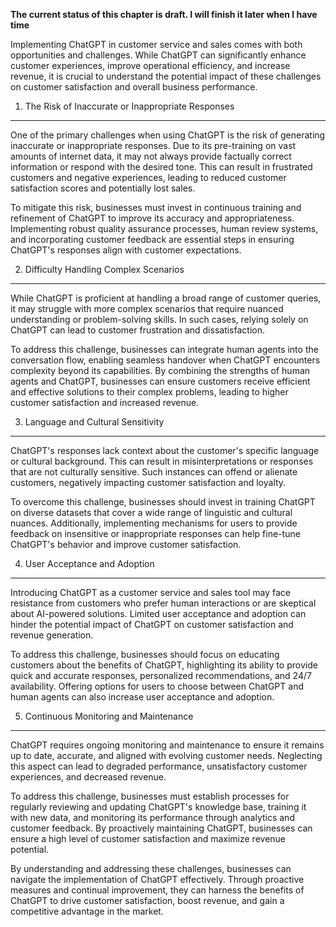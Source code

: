 **The current status of this chapter is draft. I will finish it later when I have time**

Implementing ChatGPT in customer service and sales comes with both opportunities and challenges. While ChatGPT can significantly enhance customer experiences, improve operational efficiency, and increase revenue, it is crucial to understand the potential impact of these challenges on customer satisfaction and overall business performance.

1. The Risk of Inaccurate or Inappropriate Responses
----------------------------------------------------

One of the primary challenges when using ChatGPT is the risk of generating inaccurate or inappropriate responses. Due to its pre-training on vast amounts of internet data, it may not always provide factually correct information or respond with the desired tone. This can result in frustrated customers and negative experiences, leading to reduced customer satisfaction scores and potentially lost sales.

To mitigate this risk, businesses must invest in continuous training and refinement of ChatGPT to improve its accuracy and appropriateness. Implementing robust quality assurance processes, human review systems, and incorporating customer feedback are essential steps in ensuring ChatGPT's responses align with customer expectations.

2. Difficulty Handling Complex Scenarios
----------------------------------------

While ChatGPT is proficient at handling a broad range of customer queries, it may struggle with more complex scenarios that require nuanced understanding or problem-solving skills. In such cases, relying solely on ChatGPT can lead to customer frustration and dissatisfaction.

To address this challenge, businesses can integrate human agents into the conversation flow, enabling seamless handover when ChatGPT encounters complexity beyond its capabilities. By combining the strengths of human agents and ChatGPT, businesses can ensure customers receive efficient and effective solutions to their complex problems, leading to higher customer satisfaction and increased revenue.

3. Language and Cultural Sensitivity
------------------------------------

ChatGPT's responses lack context about the customer's specific language or cultural background. This can result in misinterpretations or responses that are not culturally sensitive. Such instances can offend or alienate customers, negatively impacting customer satisfaction and loyalty.

To overcome this challenge, businesses should invest in training ChatGPT on diverse datasets that cover a wide range of linguistic and cultural nuances. Additionally, implementing mechanisms for users to provide feedback on insensitive or inappropriate responses can help fine-tune ChatGPT's behavior and improve customer satisfaction.

4. User Acceptance and Adoption
-------------------------------

Introducing ChatGPT as a customer service and sales tool may face resistance from customers who prefer human interactions or are skeptical about AI-powered solutions. Limited user acceptance and adoption can hinder the potential impact of ChatGPT on customer satisfaction and revenue generation.

To address this challenge, businesses should focus on educating customers about the benefits of ChatGPT, highlighting its ability to provide quick and accurate responses, personalized recommendations, and 24/7 availability. Offering options for users to choose between ChatGPT and human agents can also increase user acceptance and adoption.

5. Continuous Monitoring and Maintenance
----------------------------------------

ChatGPT requires ongoing monitoring and maintenance to ensure it remains up to date, accurate, and aligned with evolving customer needs. Neglecting this aspect can lead to degraded performance, unsatisfactory customer experiences, and decreased revenue.

To address this challenge, businesses must establish processes for regularly reviewing and updating ChatGPT's knowledge base, training it with new data, and monitoring its performance through analytics and customer feedback. By proactively maintaining ChatGPT, businesses can ensure a high level of customer satisfaction and maximize revenue potential.

By understanding and addressing these challenges, businesses can navigate the implementation of ChatGPT effectively. Through proactive measures and continual improvement, they can harness the benefits of ChatGPT to drive customer satisfaction, boost revenue, and gain a competitive advantage in the market.
